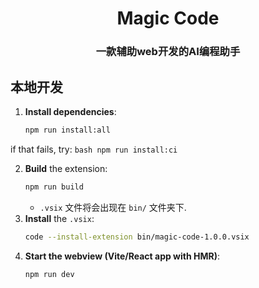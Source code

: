 
<div align="center">
<h1>Magic Code</h1>
<h3>一款辅助web开发的AI编程助手<h3>
</div>

## 本地开发

1. **Install dependencies**:
    ```bash
    npm run install:all
    ```

if that fails, try:
    ```bash
    npm run install:ci
    ```

2. **Build** the extension:
    ```bash
    npm run build
    ```
    -  `.vsix` 文件将会出现在 `bin/` 文件夹下.
3. **Install** the `.vsix`:
    ```bash
    code --install-extension bin/magic-code-1.0.0.vsix
    ```
4. **Start the webview (Vite/React app with HMR)**:
    ```bash
    npm run dev
    ```

